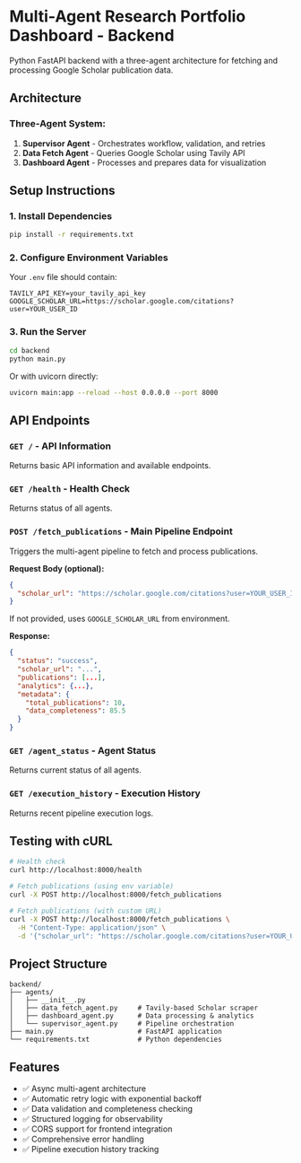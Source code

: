 # Multi-Agent Research Portfolio Dashboard - Backend

Python FastAPI backend with a three-agent architecture for fetching and processing Google Scholar publication data.

## Architecture

### Three-Agent System:

1. **Supervisor Agent** - Orchestrates workflow, validation, and retries
2. **Data Fetch Agent** - Queries Google Scholar using Tavily API
3. **Dashboard Agent** - Processes and prepares data for visualization

## Setup Instructions

### 1. Install Dependencies

```bash
pip install -r requirements.txt
```

### 2. Configure Environment Variables

Your `.env` file should contain:
```
TAVILY_API_KEY=your_tavily_api_key
GOOGLE_SCHOLAR_URL=https://scholar.google.com/citations?user=YOUR_USER_ID
```

### 3. Run the Server

```bash
cd backend
python main.py
```

Or with uvicorn directly:
```bash
uvicorn main:app --reload --host 0.0.0.0 --port 8000
```

## API Endpoints

### `GET /` - API Information
Returns basic API information and available endpoints.

### `GET /health` - Health Check
Returns status of all agents.

### `POST /fetch_publications` - Main Pipeline Endpoint
Triggers the multi-agent pipeline to fetch and process publications.

**Request Body (optional):**
```json
{
  "scholar_url": "https://scholar.google.com/citations?user=YOUR_USER_ID"
}
```

If not provided, uses `GOOGLE_SCHOLAR_URL` from environment.

**Response:**
```json
{
  "status": "success",
  "scholar_url": "...",
  "publications": [...],
  "analytics": {...},
  "metadata": {
    "total_publications": 10,
    "data_completeness": 85.5
  }
}
```

### `GET /agent_status` - Agent Status
Returns current status of all agents.

### `GET /execution_history` - Execution History
Returns recent pipeline execution logs.

## Testing with cURL

```bash
# Health check
curl http://localhost:8000/health

# Fetch publications (using env variable)
curl -X POST http://localhost:8000/fetch_publications

# Fetch publications (with custom URL)
curl -X POST http://localhost:8000/fetch_publications \
  -H "Content-Type: application/json" \
  -d '{"scholar_url": "https://scholar.google.com/citations?user=YOUR_USER_ID"}'
```

## Project Structure

```
backend/
├── agents/
│   ├── __init__.py
│   ├── data_fetch_agent.py     # Tavily-based Scholar scraper
│   ├── dashboard_agent.py      # Data processing & analytics
│   └── supervisor_agent.py     # Pipeline orchestration
├── main.py                     # FastAPI application
└── requirements.txt            # Python dependencies
```

## Features

- ✅ Async multi-agent architecture
- ✅ Automatic retry logic with exponential backoff
- ✅ Data validation and completeness checking
- ✅ Structured logging for observability
- ✅ CORS support for frontend integration
- ✅ Comprehensive error handling
- ✅ Pipeline execution history tracking
